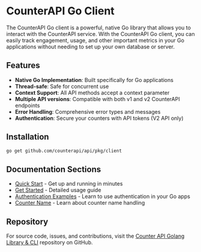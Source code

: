 # CounterAPI Go Client

The CounterAPI Go client is a powerful, native Go library that allows you to interact with the CounterAPI service. With the CounterAPI Go client, you can easily track engagement, usage, and other important metrics in your Go applications without needing to set up your own database or server.

## Features

* **Native Go Implementation**: Built specifically for Go applications
* **Thread-safe**: Safe for concurrent use
* **Context Support**: All API methods accept a context parameter
* **Multiple API versions**: Compatible with both v1 and v2 CounterAPI endpoints
* **Error Handling**: Comprehensive error types and messages
* **Authentication**: Secure your counters with API tokens (V2 API only)

## Installation

```bash
go get github.com/counterapi/api/pkg/client
```

## Documentation Sections

- [Quick Start](quick-start.md) - Get up and running in minutes
- [Get Started](get-started.md) - Detailed usage guide
- [Authentication Examples](auth-examples.md) - Learn to use authentication in your Go apps
- [Counter Name](counter-name.md) - Learn about counter name handling

## Repository

For source code, issues, and contributions, visit the [Counter API Golang Library & CLI](https://github.com/counterapi/api) repository on GitHub.
